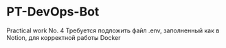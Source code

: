 # PT-DevOps-Bot
Practical work No. 4
Требуется подложить файл .env, заполненный как в Notion, для корректной работы Docker
